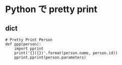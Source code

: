 # Python で pretty print

## dict

```
# Pretty Print Person
def ppp(person):
    import pprint
    print('{}({})'.format(person.name, person.id))
    pprint.pprint(person.parameters)
```
